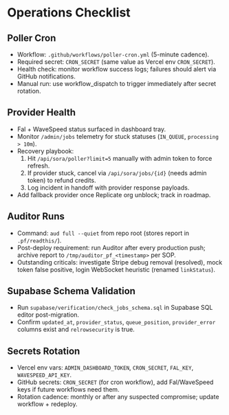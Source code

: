 # Operations Checklist

## Poller Cron
- Workflow: `.github/workflows/poller-cron.yml` (5-minute cadence).
- Required secret: `CRON_SECRET` (same value as Vercel env `CRON_SECRET`).
- Health check: monitor workflow success logs; failures should alert via GitHub notifications.
- Manual run: use workflow_dispatch to trigger immediately after secret rotation.

## Provider Health
- Fal + WaveSpeed status surfaced in dashboard tray.
- Monitor `/admin/jobs` telemetry for stuck statuses (`IN_QUEUE`, `processing > 10m`).
- Recovery playbook:
  1. Hit `/api/sora/poller?limit=5` manually with admin token to force refresh.
  2. If provider stuck, cancel via `/api/sora/jobs/{id}` (needs admin token) to refund credits.
  3. Log incident in handoff with provider response payloads.
- Add fallback provider once Replicate org unblock; track in roadmap.

## Auditor Runs
- Command: `aud full --quiet` from repo root (stores report in `.pf/readthis/`).
- Post-deploy requirement: run Auditor after every production push; archive report to `/tmp/auditor_pf_<timestamp>` per SOP.
- Outstanding criticals: investigate Stripe debug removal (resolved), mock token false positive, login WebSocket heuristic (renamed `linkStatus`).

## Supabase Schema Validation
- Run `supabase/verification/check_jobs_schema.sql` in Supabase SQL editor post-migration.
- Confirm `updated_at`, `provider_status`, `queue_position`, `provider_error` columns exist and `relrowsecurity` is true.

## Secrets Rotation
- Vercel env vars: `ADMIN_DASHBOARD_TOKEN`, `CRON_SECRET`, `FAL_KEY`, `WAVESPEED_API_KEY`.
- GitHub secrets: `CRON_SECRET` (for cron workflow), add Fal/WaveSpeed keys if future workflows need them.
- Rotation cadence: monthly or after any suspected compromise; update workflow + redeploy.
